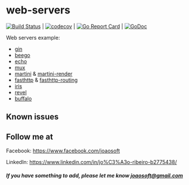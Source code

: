# web-servers
[![Build Status](https://travis-ci.org/joaosoft/web-servers.svg?branch=master)](https://travis-ci.org/joaosoft/web-servers) | [![codecov](https://codecov.io/gh/joaosoft/web-servers/branch/master/graph/badge.svg)](https://codecov.io/gh/joaosoft/web-servers) | [![Go Report Card](https://goreportcard.com/badge/github.com/joaosoft/web-servers)](https://goreportcard.com/report/github.com/joaosoft/web-servers) | [![GoDoc](https://godoc.org/github.com/joaosoft/web-servers?status.svg)](https://godoc.org/github.com/joaosoft/web-servers)

Web servers example:
* [gin](https://github.com/gin-gonic/gin)
* [beego](https://github.com/beego/beego)
* [echo](https://github.com/labstack/echo)
* [mux](https://github.com/gorilla/mux)
* [martini](https://github.com/go-martini/martini) & [martini-render](https://github.com/martini-contrib/render)
* [fasthttp](https://github.com/valyala/fasthttp) & [fasthttp-routing](https://github.com/qiangxue/fasthttp-routing)
* [iris](https://github.com/kataras/iris) 
* [revel](https://github.com/revel/revel) 
* [buffalo](https://github.com/gobuffalo/buffalo) 

## Known issues

## Follow me at
Facebook: https://www.facebook.com/joaosoft

LinkedIn: https://www.linkedin.com/in/jo%C3%A3o-ribeiro-b2775438/

##### If you have something to add, please let me know joaosoft@gmail.com
